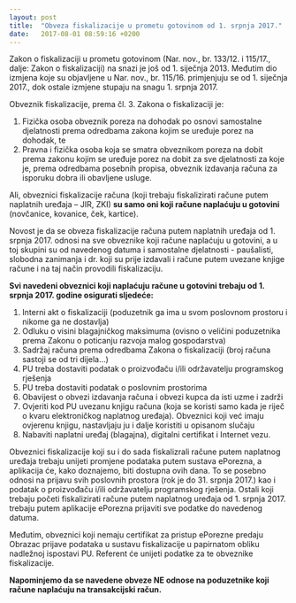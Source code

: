 ```yaml
---
layout: post
title:  "Obveza fiskalizacije u prometu gotovinom od 1. srpnja 2017."
date:   2017-08-01 08:59:16 +0200
---
```


Zakon o fiskalizaciji u prometu gotovinom (Nar. nov., br. 133/12. i 115/17., dalje: Zakon o fiskalizaciji) na snazi je još od 1. siječnja 2013. Međutim dio izmjena koje su objavljene u Nar. nov., br. 115/16. primjenjuju se od 1. siječnja 2017., dok ostale izmjene stupaju na snagu 1. srpnja 2017.

Obveznik fiskalizacije, prema čl. 3. Zakona o fiskalizaciji je:

1. Fizička osoba obveznik poreza na dohodak po osnovi samostalne djelatnosti prema odredbama zakona kojim se uređuje porez na dohodak, te
2. Pravna i fizička osoba koja se smatra obveznikom poreza na dobit prema zakonu kojim se uređuje porez na dobit za sve djelatnosti za koje je, prema odredbama posebnih propisa, obveznik izdavanja računa za isporuku dobra ili obavljene usluge.

Ali, obveznici fiskalizacije računa (koji trebaju fiskalizirati račune putem naplatnih uređaja – JIR, ZKI) **su samo oni koji račune naplaćuju u gotovini** (novčanice, kovanice, ček, kartice).

Novost je da se obveza fiskalizacije računa putem naplatnih uređaja od 1. srpnja 2017. odnosi na sve obveznike koji račune naplaćuju u gotovini, a u toj skupini su od navedenog datuma i samostalne djelatnosti - paušalisti, slobodna zanimanja i dr. koji su prije izdavali i račune putem  uvezane knjige račune i na taj način provodili fiskalizaciju.

**Svi navedeni obveznici koji naplaćuju račune u gotovini trebaju od 1. srpnja 2017. godine osigurati sljedeće:** 

1. Interni akt o fiskalizaciji (poduzetnik ga ima u svom poslovnom prostoru i nikome ga ne dostavlja)
2. Odluku o visini blagajničkog maksimuma (ovisno o veličini poduzetnika prema Zakonu o poticanju razvoja malog gospodarstva)
3. Sadržaj računa prema odredbama Zakona o fiskalizaciji (broj računa sastoji se od tri dijela…)
4. PU treba dostaviti podatak o proizvođaču i/ili  održavatelju programskog rješenja
5. PU treba dostaviti podatak o poslovnim prostorima
6. Obavijest o obvezi izdavanja računa i obvezi kupca da isti uzme i zadrži
7. Ovjeriti kod PU uvezanu knjigu računa (koja se koristi samo kada je riječ o kvaru elektroničkog naplatnog uređaja). Obveznici koji već imaju ovjerenu knjigu, nastavljaju ju i dalje koristiti u opisanom slučaju
8. Nabaviti naplatni uređaj (blagajna), digitalni certifikat i Internet vezu.

Obveznici fiskalizacije koji su i do sada fiskalizrali račune putem naplatnog uređaja trebaju unijeti promjene podataka putem sustava ePorezna, a aplikacija će, kako doznajemo, biti dostupna ovih dana. To se posebno odnosi na prijavu svih poslovnih prostora (rok je do 31. srpnja 2017.) kao i podatak o proizvođaču i/ili  održavatelju programskog rješenja. Ostali koji trebaju početi fiskalizirati račune putem naplatnog uređaja od 1. srpnja 2017. trebaju putem aplikacije ePorezna prijaviti sve podatke do navedenog datuma.

 Međutim, obveznici koji nemaju certifikat za pristup ePorezne predaju Obrazac prijave podataka u sustavu fiskalizacije u  papirnatom obliku nadležnoj ispostavi PU. Referent će unijeti podatke za te obveznike fiskalizacije.

**Napominjemo da se navedene obveze NE odnose na poduzetnike koji račune naplaćuju na transakcijski račun.**